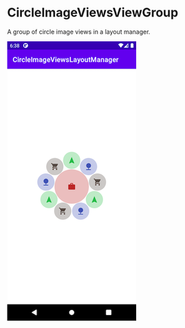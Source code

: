 # CircleImageViewsViewGroup
A group of circle image views in a layout manager.

![image](demo/1.png)
